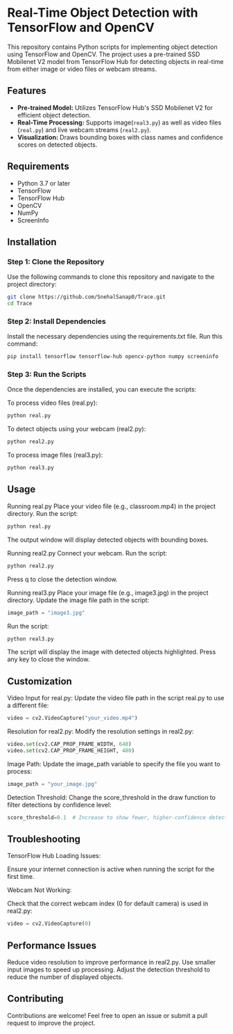 # Real-Time Object Detection with TensorFlow and OpenCV

This repository contains Python scripts for implementing object detection using TensorFlow and OpenCV. The project uses a pre-trained SSD Mobilenet V2 model from TensorFlow Hub for detecting objects in real-time from either image or video files or webcam streams.

## Features

- **Pre-trained Model:** Utilizes TensorFlow Hub's SSD Mobilenet V2 for efficient object detection.
- **Real-Time Processing:** Supports image(`real3.py`) as well as video files (`real.py`) and live webcam streams (`real2.py`).
- **Visualization:** Draws bounding boxes with class names and confidence scores on detected objects.

## Requirements

- Python 3.7 or later
- TensorFlow
- TensorFlow Hub
- OpenCV
- NumPy
- ScreenInfo

## Installation

### Step 1: Clone the Repository
Use the following commands to clone this repository and navigate to the project directory:
```bash
git clone https://github.com/SnehalSanap0/Trace.git
cd Trace
```

### Step 2: Install Dependencies
Install the necessary dependencies using the requirements.txt file. 
Run this command:

```bash
pip install tensorflow tensorflow-hub opencv-python numpy screeninfo
```

### Step 3: Run the Scripts
Once the dependencies are installed, you can execute the scripts:

To process video files (real.py):

```bash
python real.py
```

To detect objects using your webcam (real2.py):

```bash
python real2.py
```

To process image files (real3.py):

```bash
python real3.py
```

## Usage

Running real.py
Place your video file (e.g., classroom.mp4) in the project directory.
Run the script:
```bash
python real.py
```
The output window will display detected objects with bounding boxes.

Running real2.py
Connect your webcam.
Run the script:
```bash
python real2.py
```
Press q to close the detection window.

Running real3.py
Place your image file (e.g., image3.jpg) in the project directory.
Update the image file path in the script:
```python
image_path = "image3.jpg"
```
Run the script:
```bash
python real3.py
```
The script will display the image with detected objects highlighted. Press any key to close the window.

## Customization

Video Input for real.py: Update the video file path in the script real.py to use a different file:

```python
video = cv2.VideoCapture("your_video.mp4")
```

Resolution for real2.py: Modify the resolution settings in real2.py:

```python
video.set(cv2.CAP_PROP_FRAME_WIDTH, 640)
video.set(cv2.CAP_PROP_FRAME_HEIGHT, 480)
```

Image Path: Update the image_path variable to specify the file you want to process:

```python
image_path = "your_image.jpg"
```

Detection Threshold: Change the score_threshold in the draw function to filter detections by confidence level:

```python
score_threshold=0.1  # Increase to show fewer, higher-confidence detections
```

## Troubleshooting

TensorFlow Hub Loading Issues:

Ensure your internet connection is active when running the script for the first time.

Webcam Not Working:

Check that the correct webcam index (0 for default camera) is used in real2.py:
```python
video = cv2.VideoCapture(0)
```

## Performance Issues

Reduce video resolution to improve performance in real2.py.
Use smaller input images to speed up processing.
Adjust the detection threshold to reduce the number of displayed objects.

## Contributing

Contributions are welcome! Feel free to open an issue or submit a pull request to improve the project.
